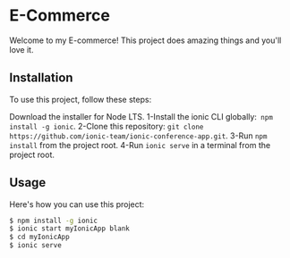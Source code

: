 # E-Commerce

Welcome to my E-commerce! This project does amazing things and you'll love it.

## Installation

To use this project, follow these steps:
 
Download the installer for Node LTS.
1-Install the ionic CLI globally:` npm install -g ionic`.
2-Clone this repository: `git clone https://github.com/ionic-team/ionic-conference-app.git`.
3-Run `npm install` from the project root.
4-Run `ionic serve` in a terminal from the project root.


## Usage

Here's how you can use this project:

```bash
$ npm install -g ionic  
$ ionic start myIonicApp blank 
$ cd myIonicApp
$ ionic serve


